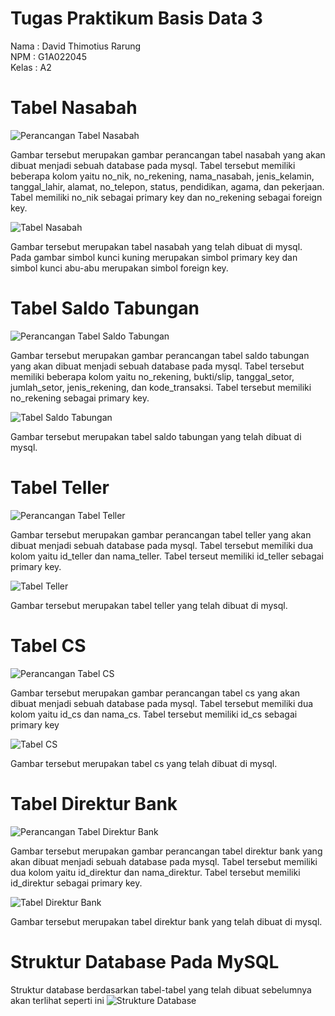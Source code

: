 # Tugas Praktikum Basis Data 3
Nama  : David Thimotius Rarung <br>
NPM   : G1A022045 <br>
Kelas : A2 <br>

# Tabel Nasabah
![Perancangan Tabel Nasabah](https://i.imgur.com/W7Ciksq.png)

Gambar tersebut merupakan gambar perancangan tabel nasabah yang akan dibuat menjadi sebuah database pada mysql. Tabel tersebut memiliki beberapa kolom yaitu no_nik, no_rekening, nama_nasabah, jenis_kelamin, tanggal_lahir, alamat, no_telepon, status, pendidikan, agama, dan pekerjaan. Tabel memiliki no_nik sebagai primary key dan no_rekening sebagai foreign key.

![Tabel Nasabah](https://i.imgur.com/i1ZteDI.png)

Gambar tersebut merupakan tabel nasabah yang telah dibuat di mysql. Pada gambar simbol kunci kuning merupakan simbol primary key dan simbol kunci abu-abu merupakan simbol foreign key.

# Tabel Saldo Tabungan
![Perancangan Tabel Saldo Tabungan](https://i.imgur.com/L2QUTlf.png)

Gambar tersebut merupakan gambar perancangan tabel saldo tabungan yang akan dibuat menjadi sebuah database pada mysql. Tabel tersebut memiliki beberapa kolom yaitu no_rekening, bukti/slip, tanggal_setor, jumlah_setor, jenis_rekening, dan kode_transaksi. Tabel tersebut memiliki no_rekening sebagai primary key. <br>

![Tabel Saldo Tabungan](https://i.imgur.com/rNLpSyu.png)

Gambar tersebut merupakan tabel saldo tabungan yang telah dibuat di mysql.

# Tabel Teller
![Perancangan Tabel Teller](https://i.imgur.com/4nXtc4Y.png)

Gambar tersebut merupakan gambar perancangan tabel teller yang akan dibuat menjadi sebuah database pada mysql. Tabel tersebut memiliki dua kolom yaitu id_teller dan nama_teller. Tabel terseut memiliki id_teller sebagai primary key.

![Tabel Teller](https://i.imgur.com/7zV17HP.png)

Gambar tersebut merupakan tabel teller yang telah dibuat di mysql.

# Tabel CS
![Perancangan Tabel CS](https://i.imgur.com/jfiEPso.png)

Gambar tersebut merupakan gambar perancangan tabel cs yang akan dibuat menjadi sebuah database pada mysql. Tabel tersebut memiliki dua kolom yaitu id_cs dan nama_cs. Tabel tersebut memiliki id_cs sebagai primary key

![Tabel CS](https://i.imgur.com/HjlSfa6.png)

Gambar tersebut merupakan tabel cs yang telah dibuat di mysql.

# Tabel Direktur Bank
![Perancangan Tabel Direktur Bank](https://i.imgur.com/gTAkyAt.png)

Gambar tersebut merupakan gambar perancangan tabel direktur bank yang akan dibuat menjadi sebuah database pada mysql. Tabel tersebut memiliki dua kolom yaitu id_direktur dan nama_direktur. Tabel tersebut memiliki id_direktur sebagai primary key.

![Tabel Direktur Bank](https://i.imgur.com/2fPDNYR.png)

Gambar tersebut merupakan tabel direktur bank yang telah dibuat di mysql.

# Struktur Database Pada MySQL
Struktur database berdasarkan tabel-tabel yang telah dibuat sebelumnya akan terlihat seperti ini
![Strukture Database](https://i.imgur.com/pfIghgr.png)
